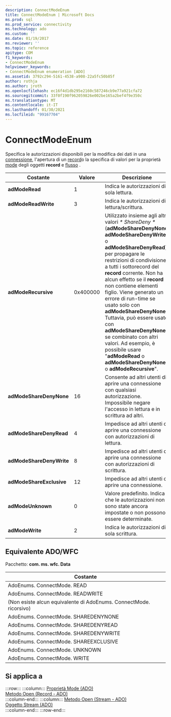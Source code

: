 ```yaml
---
description: ConnectModeEnum
title: ConnectModeEnum | Microsoft Docs
ms.prod: sql
ms.prod_service: connectivity
ms.technology: ado
ms.custom: ''
ms.date: 01/19/2017
ms.reviewer: ''
ms.topic: reference
apitype: COM
f1_keywords:
- ConnectModeEnum
helpviewer_keywords:
- ConnectModeEnum enumeration [ADO]
ms.assetid: 3792c294-5161-4538-a908-22a5fc50b85f
author: rothja
ms.author: jroth
ms.openlocfilehash: ec16f4d1db295e2160c587246cb9e77a921cfa72
ms.sourcegitcommit: 33f0f190f962059826e002be165a2bef4f9e350c
ms.translationtype: MT
ms.contentlocale: it-IT
ms.lasthandoff: 01/30/2021
ms.locfileid: "99167704"
---
```

# <a name="connectmodeenum"></a>ConnectModeEnum
Specifica le autorizzazioni disponibili per la modifica dei dati in una [connessione](./connection-object-ado.md), l'apertura di un [record](./record-object-ado.md)o la specifica di valori per la proprietà [mode](./mode-property-ado.md) degli oggetti **record** e [flusso](./stream-object-ado.md) .  
  
|Costante|Valore|Descrizione|  
|--------------|-----------|-----------------|  
|**adModeRead**|1|Indica le autorizzazioni di sola lettura.|  
|**adModeReadWrite**|3|Indica le autorizzazioni di lettura/scrittura.|  
|**adModeRecursive**|0x400000|Utilizzato insieme agli altri valori *\* ShareDeny \** (**adModeShareDenyNone**, **adModeShareDenyWrite** o **adModeShareDenyRead**) per propagare le restrizioni di condivisione a tutti i sottorecord del **record** corrente. Non ha alcun effetto se il **record** non contiene elementi figlio. Viene generato un errore di run-time se usato solo con **adModeShareDenyNone** . Tuttavia, può essere usato con **adModeShareDenyNone** se combinato con altri valori. Ad esempio, è possibile usare "**adModeRead** o **adModeShareDenyNone** o **adModeRecursive**".|  
|**adModeShareDenyNone**|16|Consente ad altri utenti di aprire una connessione con qualsiasi autorizzazione. Impossibile negare l'accesso in lettura e in scrittura ad altri.|  
|**adModeShareDenyRead**|4|Impedisce ad altri utenti di aprire una connessione con autorizzazioni di lettura.|  
|**adModeShareDenyWrite**|8|Impedisce ad altri utenti di aprire una connessione con autorizzazioni di scrittura.|  
|**adModeShareExclusive**|12|Impedisce ad altri utenti di aprire una connessione.|  
|**adModeUnknown**|0|Valore predefinito. Indica che le autorizzazioni non sono state ancora impostate o non possono essere determinate.|  
|**adModeWrite**|2|Indica le autorizzazioni di sola scrittura.|  
  
## <a name="adowfc-equivalent"></a>Equivalente ADO/WFC  
 Pacchetto: **com. ms. wfc. Data**  
  
|Costante|  
|--------------|  
|AdoEnums. ConnectMode. READ|  
|AdoEnums. ConnectMode. READWRITE|  
|(Non esiste alcun equivalente di AdoEnums. ConnectMode. ricorsivo)|  
|AdoEnums. ConnectMode. SHAREDENYNONE|  
|AdoEnums. ConnectMode. SHAREDENYREAD|  
|AdoEnums. ConnectMode. SHAREDENYWRITE|  
|AdoEnums. ConnectMode. SHAREEXCLUSIVE|  
|AdoEnums. ConnectMode. UNKNOWN|  
|AdoEnums. ConnectMode. WRITE|  
  
## <a name="applies-to"></a>Si applica a  

:::row:::
    :::column:::
        [Proprietà Mode (ADO)](./mode-property-ado.md)  
        [Metodo Open (Record - ADO)](./open-method-ado-record.md)  
    :::column-end:::
    :::column:::
        [Metodo Open (Stream - ADO)](./open-method-ado-stream.md)  
        [Oggetto Stream (ADO)](./stream-object-ado.md)  
    :::column-end:::
:::row-end:::